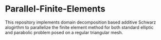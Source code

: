 # Parallel-Finite-Elements
This repository implements domain decomposition based additive Schwarz alogirthm to parallelize the finite element method for both standard elliptic and parabolic problem posed on a regular triangular mesh.
